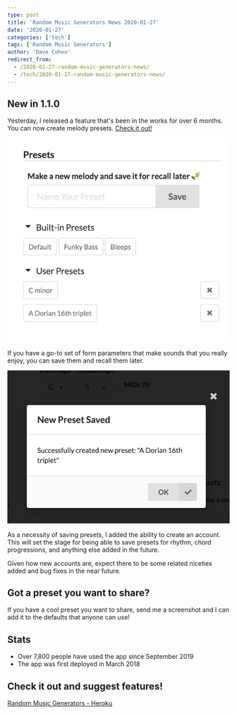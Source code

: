 ```yaml
---
type: post
title: 'Random Music Generators News 2020-01-27'
date: '2020-01-27'
categories: ['tech']
tags: ['Random Music Generators']
author: 'Dave Cohen'
redirect_from:
  - /2020-01-27-random-music-generators-news/
  - /tech/2020-01-27-random-music-generators-news/
---
```


## New in 1.1.0

Yesterday, I released a feature that's been in the works for over 6 months. You can now create melody presets. [Check it out!](https://random-music-generators.herokuapp.com/melody)

![New presets](./preset2.png)

If you have a go-to set of form parameters that make sounds that you really enjoy, you can save them and recall them later.

![Save new preset](./preset1.png)

As a necessity of saving presets, I added the ability to create an account. This will set the stage for being able to save presets for rhythm, chord progressions, and anything else added in the future.

Given how new accounts are, expect there to be some related niceties added and bug fixes in the near future.

## Got a preset you want to share?

If you have a cool preset you want to share, send me a screenshot and I can add it to the defaults that anyone can use!

## Stats

- Over 7,800 people have used the app since September 2019
- The app was first deployed in March 2018

## Check it out and suggest features!

[Random Music Generators - Heroku](https://random-music-generators.herokuapp.com/)
